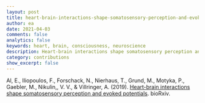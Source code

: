 ```yaml
---
layout: post
title: heart-brain-interactions-shape-somatosensory-perception-and-evoked-potentials
author: ea
date: 2021-04-03
comments: false
analytics: false
keywords: heart, brain, consciousness, neuroscience
description: Heart-brain interactions shape somatosensory perception and evoked potentials
category: contributions
show_excerpt: false
---
```


Al, E., Iliopoulos, F., Forschack, N., Nierhaus, T., Grund, M., Motyka, P., Gaebler, M., Nikulin,, V. V., & Villringer, A. (2019). <a href='https://www.biorxiv.org/content/10.1101/750315v1.abstract'>Heart-brain interactions shape somatosensory perception and evoked potentials</a>.  bioRxiv.
